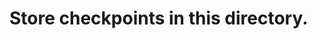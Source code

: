 Store checkpoints in this directory.
================================================================
